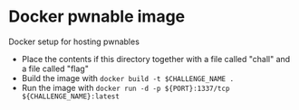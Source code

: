 # Docker pwnable image

Docker setup for hosting pwnables

* Place the contents if this directory together with a file called "chall" and a file called "flag"
* Build the image with `docker build -t $CHALLENGE_NAME .`
* Run the image with `docker run -d -p ${PORT}:1337/tcp ${CHALLENGE_NAME}:latest`
